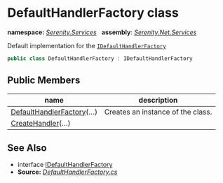 # DefaultHandlerFactory class
**namespace:** *[Serenity.Services](../README.md#serenity.services-namespace)*   **assembly**: *[Serenity.Net.Services](../README.md)*

Default implementation for the [`IDefaultHandlerFactory`](IDefaultHandlerFactory.md)

```csharp
public class DefaultHandlerFactory : IDefaultHandlerFactory
```

## Public Members

| name | description |
| --- | --- |
| [DefaultHandlerFactory](DefaultHandlerFactory/DefaultHandlerFactory.md)(…) | Creates an instance of the class. |
| [CreateHandler](DefaultHandlerFactory/CreateHandler.md)(…) |  |

## See Also

* interface [IDefaultHandlerFactory](IDefaultHandlerFactory.md)
* **Source:** *[DefaultHandlerFactory.cs](https://github.com/serenity-is/Serenity/blob/master/src/Serenity.Net.Services/RequestHandlers/Handler/DefaultHandlerFactory.cs)*